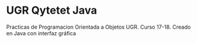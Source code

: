 # UGR Qytetet Java
Practicas de Programacion Orientada a Objetos UGR. Curso 17-18. Creado en Java con interfaz gráfica
